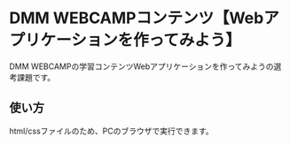 # DMM WEBCAMPコンテンツ【Webアプリケーションを作ってみよう】
DMM WEBCAMPの学習コンテンツWebアプリケーションを作ってみようの選考課題です。
## 使い方
html/cssファイルのため、PCのブラウザで実行できます。
